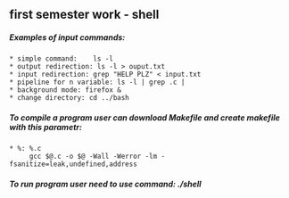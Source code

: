 ## first semester work - shell
##### Examples of input commands:
    * simple command:    ls -l
    * output redirection: ls -l > ouput.txt
    * input redirection: grep "HELP PLZ" < input.txt
    * pipeline for n variable: ls -l | grep .c |
    * background mode: firefox &
    * change directory: cd ../bash
##### To compile a program user can download Makefile and create makefile with this parametr:
    * %: %.c
	     gcc $@.c -o $@ -Wall -Werror -lm -fsanitize=leak,undefined,address
##### To run program user need to use command: ./shell
